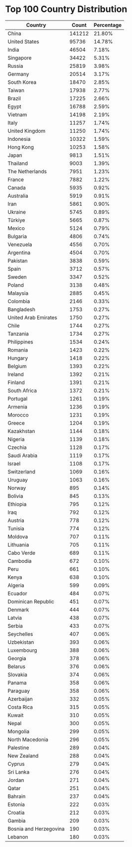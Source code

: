 # Top 100 Country Distribution
| Country | Count | Percentage |
|----|----|----|
| China | 141212 | 21.80% |
| United States | 95736 | 14.78% |
| India | 46504 | 7.18% |
| Singapore | 34422 | 5.31% |
| Russia | 25819 | 3.98% |
| Germany | 20514 | 3.17% |
| South Korea | 18470 | 2.85% |
| Taiwan | 17938 | 2.77% |
| Brazil | 17225 | 2.66% |
| Egypt | 16788 | 2.59% |
| Vietnam | 14198 | 2.19% |
| Italy | 11257 | 1.74% |
| United Kingdom | 11250 | 1.74% |
| Indonesia | 10322 | 1.59% |
| Hong Kong | 10253 | 1.58% |
| Japan | 9813 | 1.51% |
| Thailand | 9003 | 1.39% |
| The Netherlands | 7951 | 1.23% |
| France | 7882 | 1.22% |
| Canada | 5935 | 0.92% |
| Australia | 5919 | 0.91% |
| Iran | 5861 | 0.90% |
| Ukraine | 5745 | 0.89% |
| Türkiye | 5665 | 0.87% |
| Mexico | 5124 | 0.79% |
| Bulgaria | 4806 | 0.74% |
| Venezuela | 4556 | 0.70% |
| Argentina | 4504 | 0.70% |
| Pakistan | 3838 | 0.59% |
| Spain | 3712 | 0.57% |
| Sweden | 3347 | 0.52% |
| Poland | 3138 | 0.48% |
| Malaysia | 2885 | 0.45% |
| Colombia | 2146 | 0.33% |
| Bangladesh | 1753 | 0.27% |
| United Arab Emirates | 1750 | 0.27% |
| Chile | 1744 | 0.27% |
| Tanzania | 1734 | 0.27% |
| Philippines | 1534 | 0.24% |
| Romania | 1423 | 0.22% |
| Hungary | 1418 | 0.22% |
| Belgium | 1393 | 0.22% |
| Ireland | 1392 | 0.21% |
| Finland | 1391 | 0.21% |
| South Africa | 1372 | 0.21% |
| Portugal | 1261 | 0.19% |
| Armenia | 1236 | 0.19% |
| Morocco | 1231 | 0.19% |
| Greece | 1204 | 0.19% |
| Kazakhstan | 1144 | 0.18% |
| Nigeria | 1139 | 0.18% |
| Czechia | 1128 | 0.17% |
| Saudi Arabia | 1119 | 0.17% |
| Israel | 1108 | 0.17% |
| Switzerland | 1069 | 0.16% |
| Uruguay | 1063 | 0.16% |
| Norway | 895 | 0.14% |
| Bolivia | 845 | 0.13% |
| Ethiopia | 795 | 0.12% |
| Iraq | 792 | 0.12% |
| Austria | 778 | 0.12% |
| Tunisia | 774 | 0.12% |
| Moldova | 707 | 0.11% |
| Lithuania | 705 | 0.11% |
| Cabo Verde | 689 | 0.11% |
| Cambodia | 672 | 0.10% |
| Peru | 661 | 0.10% |
| Kenya | 638 | 0.10% |
| Algeria | 599 | 0.09% |
| Ecuador | 484 | 0.07% |
| Dominican Republic | 451 | 0.07% |
| Denmark | 444 | 0.07% |
| Latvia | 438 | 0.07% |
| Serbia | 433 | 0.07% |
| Seychelles | 407 | 0.06% |
| Uzbekistan | 393 | 0.06% |
| Luxembourg | 388 | 0.06% |
| Georgia | 378 | 0.06% |
| Belarus | 376 | 0.06% |
| Slovakia | 374 | 0.06% |
| Panama | 358 | 0.06% |
| Paraguay | 358 | 0.06% |
| Azerbaijan | 332 | 0.05% |
| Costa Rica | 315 | 0.05% |
| Kuwait | 310 | 0.05% |
| Nepal | 300 | 0.05% |
| Mongolia | 299 | 0.05% |
| North Macedonia | 296 | 0.05% |
| Palestine | 289 | 0.04% |
| New Zealand | 288 | 0.04% |
| Cyprus | 279 | 0.04% |
| Sri Lanka | 276 | 0.04% |
| Jordan | 271 | 0.04% |
| Qatar | 251 | 0.04% |
| Bahrain | 237 | 0.04% |
| Estonia | 222 | 0.03% |
| Croatia | 212 | 0.03% |
| Gambia | 209 | 0.03% |
| Bosnia and Herzegovina | 190 | 0.03% |
| Lebanon | 180 | 0.03% |
